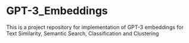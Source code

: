 # GPT-3_Embeddings
This is a project repository for implementation of GPT-3 embeddings for Text Similarity, Semantic Search, Classification and Clustering
